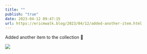 ```yaml
---
title: ""
publish: "true"
date: 2023-04-12 09:47:15
url: https://ericmwalk.blog/2023/04/12/added-another-item.html
---
```


Added another item to the collection 🧡



![](https://ericmwalk.blog/uploads/2023/bebd311ce6.jpg)